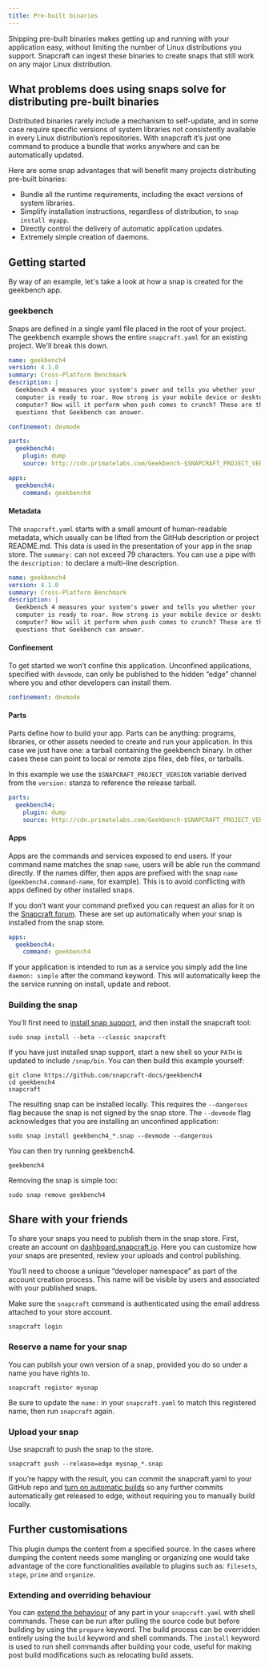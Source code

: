 ```yaml
---
title: Pre-built binaries
---
```


Shipping pre-built binaries makes getting up and running with your application easy, without limiting the number of Linux distributions you support. Snapcraft can ingest these binaries to create snaps that still work on any major Linux distribution.

## What problems does using snaps solve for distributing pre-built binaries

Distributed binaries rarely include a mechanism to self-update, and in some case require specific versions of system libraries not consistently available in every Linux distribution’s repositories. With snapcraft it’s just one command to produce a bundle that works anywhere and can be automatically updated.

Here are some snap advantages that will benefit many projects distributing pre-built binaries:

  * Bundle all the runtime requirements, including the exact versions of system libraries.
  * Simplify installation instructions, regardless of distribution, to `snap install myapp`.
  * Directly control the delivery of automatic application updates.
  * Extremely simple creation of daemons.

## Getting started

By way of an example, let's take a look at how a snap is created for the geekbench app.

### geekbench

Snaps are defined in a single yaml file placed in the root of your project. The geekbench example shows the entire `snapcraft.yaml` for an existing project. We'll break this down.

```yaml
name: geekbench4
version: 4.1.0
summary: Cross-Platform Benchmark
description: |
  Geekbench 4 measures your system's power and tells you whether your
  computer is ready to roar. How strong is your mobile device or desktop
  computer? How will it perform when push comes to crunch? These are the 
  questions that Geekbench can answer.

confinement: devmode

parts:
  geekbench4:
    plugin: dump
    source: http://cdn.primatelabs.com/Geekbench-$SNAPCRAFT_PROJECT_VERSION-Linux.tar.gz

apps:
  geekbench4:
    command: geekbench4
```

#### Metadata

The `snapcraft.yaml` starts with a small amount of human-readable metadata, which usually can be lifted from the GitHub description or project README.md. This data is used in the presentation of your app in the snap store. The `summary:` can not exceed 79 characters. You can use a pipe with the `description:` to declare a multi-line description.

```yaml
name: geekbench4
version: 4.1.0
summary: Cross-Platform Benchmark
description: |
  Geekbench 4 measures your system's power and tells you whether your
  computer is ready to roar. How strong is your mobile device or desktop
  computer? How will it perform when push comes to crunch? These are the 
  questions that Geekbench can answer.
```

#### Confinement

To get started we won’t confine this application. Unconfined applications, specified with `devmode`, can only be published to the hidden “edge” channel where you and other developers can install them.

```yaml
confinement: devmode
```


#### Parts

Parts define how to build your app. Parts can be anything: programs, libraries, or other assets needed to create and run your application. In this case we just have one: a tarball containing the geekbench binary. In other cases these can point to local or remote zips files, deb files, or tarballs.

In this example we use the `$SNAPCRAFT_PROJECT_VERSION` variable derived from the `version:` stanza to reference the release tarball. 

```yaml
parts:
  geekbench4:
    plugin: dump
    source: http://cdn.primatelabs.com/Geekbench-$SNAPCRAFT_PROJECT_VERSION-Linux.tar.gz
```

#### Apps

Apps are the commands and services exposed to end users. If your command name matches the snap `name`, users will be able run the command directly. If the names differ, then apps are prefixed with the snap `name` (`geekbench4.command-name`, for example). This is to avoid conflicting with apps defined by other installed snaps.

If you don’t want your command prefixed you can request an alias for it on the [Snapcraft forum](https://forum.snapcraft.io). These are set up automatically when your snap is installed from the snap store.

```yaml
apps:
  geekbench4:
    command: geekbench4

```

If your application is intended to run as a service you simply add the line `daemon: simple` after the command keyword. This will automatically keep the the service running on install, update and reboot.

### Building the snap

You’ll first need to [install snap support](https://snapcraft.io/docs/core/install), and then install the snapcraft tool:

```
sudo snap install --beta --classic snapcraft
```

If you have just installed snap support, start a new shell so your `PATH` is updated to include `/snap/bin`. You can then build this example yourself:

```
git clone https://github.com/snapcraft-docs/geekbench4
cd geekbench4
snapcraft
```

The resulting snap can be installed locally. This requires the `--dangerous` flag because the snap is not signed by the snap store. The `--devmode` flag acknowledges that you are installing an unconfined application:

    sudo snap install geekbench4_*.snap --devmode --dangerous

You can then try running geekbench4.

    geekbench4

Removing the snap is simple too:

    sudo snap remove geekbench4

## Share with your friends

To share your snaps you need to publish them in the snap store. First, create an account on [dashboard.snapcraft.io](https://dashboard.snapcraft.io). Here you can customize how your snaps are presented, review your uploads and control publishing.

You’ll need to choose a unique “developer namespace” as part of the account creation process. This name will be visible by users and associated with your published snaps.

Make sure the `snapcraft` command is authenticated using the email address attached to your store account.
```
snapcraft login
```

### Reserve a name for your snap

You can publish your own version of a snap, provided you do so under a name you have rights to.

```
snapcraft register mysnap
```
Be sure to update the `name:` in your `snapcraft.yaml` to match this registered name, then run `snapcraft` again.

### Upload your snap

Use snapcraft to push the snap to the store.

```
snapcraft push --release=edge mysnap_*.snap
```

If you’re happy with the result, you can commit the snapcraft.yaml to your GitHub repo and [turn on automatic builds](https://build.snapcraft.io) so any further commits automatically get released to edge, without requiring you to manually build locally.

## Further customisations

This plugin dumps the content from a specified source. In the cases where dumping the content needs some mangling or organizing one would take advantage of the core functionalities available to plugins such as: `filesets`, `stage`, `prime` and `organize`.

### Extending and overriding behaviour

You can [extend the behaviour](/docs/build-snaps/scriptlets) of any part in your `snapcraft.yaml` with shell commands. These can be run after pulling the source code but before building by using the `prepare` keyword. The build process can be overridden entirely using the `build` keyword and shell commands. The `install` keyword is used to run shell commands after building your code, useful for making post build modifications such as relocating build assets.

<!--
## Next steps

Congratulations, you have an app in edge ready to share with other developers.

Want to learn more? Continue on to learn how to get your app ready for a wider audience.
-->
